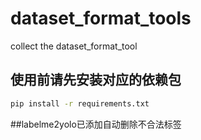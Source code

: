 # dataset_format_tools
collect the dataset_format_tool

## 使用前请先安装对应的依赖包
```bash
pip install -r requirements.txt
```
##labelme2yolo已添加自动删除不合法标签

